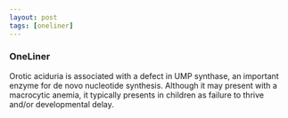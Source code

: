 ```yaml
---
layout: post
tags: [oneliner]
---
```



### OneLiner

Orotic aciduria is associated with a defect in UMP synthase, an important enzyme for de novo nucleotide synthesis. Although it may present with a macrocytic anemia, it typically presents in children as failure to thrive and/or developmental delay.
